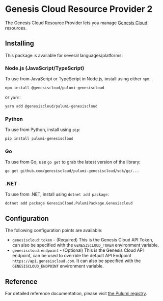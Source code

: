 # Genesis Cloud Resource Provider 2

The Genesis Cloud Resource Provider lets you manage [Genesis Cloud](http://genesiscloud.com) resources.

## Installing

This package is available for several languages/platforms:

### Node.js (JavaScript/TypeScript)

To use from JavaScript or TypeScript in Node.js, install using either `npm`:

```bash
npm install @genesiscloud/pulumi-genesiscloud
```

or `yarn`:

```bash
yarn add @genesiscloud/pulumi-genesiscloud
```

### Python

To use from Python, install using `pip`:

```bash
pip install pulumi-genesiscloud
```

### Go

To use from Go, use `go get` to grab the latest version of the library:

```bash
go get github.com/genesiscloud/pulumi-genesiscloud/sdk/go/...
```

### .NET

To use from .NET, install using `dotnet add package`:

```
dotnet add package GenesisCloud.PulumiPackage.Genesiscloud
```

## Configuration

The following configuration points are available:

- `genesiscloud:token` - (Required) This is the Genesis Cloud API Token, can also be specified with the `GENESISCLOUD_TOKEN` environment variable.
- `genesiscloud:endpoint` - (Optional) This is the Genesis Cloud API endpoint, can be used to override the default API Endpoint `https://api.genesiscloud.com`. It can also be specified with the `GENESISCLOUD_ENDPOINT` environment variable.

## Reference

For detailed reference documentation, please visit [the Pulumi registry](https://www.pulumi.com/registry/packages/genesiscloud/api-docs/).
